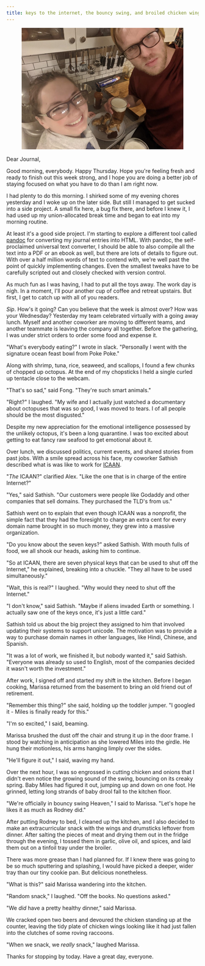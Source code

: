 ```yaml
---
title: keys to the internet, the bouncy swing, and broiled chicken wings
---
```


<figure>
  <a href="/images/banners/2020-10-29.jpg">
  <img alt="banner" src="/images/banners/2020-10-29.jpg"/>
</a>
</figure>

Dear Journal,

Good morning, everybody.  Happy Thursday.  Hope you're feeling fresh
and ready to finish out this week strong, and I hope you are doing a
better job of staying focused on what you have to do than I am right
now.

I had plenty to do this morning.  I shirked some of my evening chores
yesterday and I woke up on the later side.  But still I managed to get
sucked into a side project.  A small fix here, a bug fix there, and
before I knew it, I had used up my union-allocated break time and
began to eat into my morning routine.

At least it's a good side project.  I'm starting to explore a
different tool called [pandoc] for converting my journal entries into
HTML.  With pandoc, the self-proclaimed universal text converter, I
should be able to also compile all the text into a PDF or an ebook as
well, but there are lots of details to figure out.  With over a half
million words of text to contend with, we're well past the point of
quickly implementing changes.  Even the smallest tweaks have to be
carefully scripted out and closely checked with version control.

[pandoc]: https://pandoc.org/

As much fun as I was having, I had to put all the toys away.  The work
day is nigh.  In a moment, I'll pour another cup of coffee and retreat
upstairs.  But first, I get to catch up with all of you readers.

_Sip_.  How's it going?  Can you believe that the week is almost over?
How was your Wednesday?  Yesterday my team celebrated virtually with a
going away lunch.  Myself and another coworker are moving to different
teams, and another teammate is leaving the company all together.
Before the gathering, I was under strict orders to order some food and
expense it.

"What's everybody eating?" I wrote in slack.  "Personally I went with
the signature ocean feast bowl from Poke Poke."

Along with shrimp, tuna, rice, seaweed, and scallops, I found a few
chunks of chopped up octopus.  At the end of my chopsticks I held a
single curled up tentacle close to the webcam.

"That's so sad," said Fong.  "They're such smart animals."

"Right?" I laughed.  "My wife and I actually just watched a
documentary about octopuses that was so good, I was moved to tears.  I
of all people should be the most disgusted."

Despite my new appreciation for the emotional intelligence possessed
by the unlikely octopus, it's been a long quarantine.  I was too
excited about getting to eat fancy raw seafood to get emotional about
it.

Over lunch, we discussed politics, current events, and shared stories
from past jobs.  With a smile spread across his face, my coworker
Sathish described what is was like to work for [ICAAN].

"_The_ ICAAN?" clarified Alex.  "Like the one that is in charge of the
entire Internet?"

"Yes," said Sathish.  "Our customers were people like Godaddy and
other companies that sell domains.  They purchased the TLD's from us."

Sathish went on to explain that even though ICAAN was a nonprofit, the
simple fact that they had the foresight to charge an extra cent for
every domain name brought in so much money, they grew into a massive
organization.

"Do you know about the seven keys?" asked Sathish.  With mouth fulls
of food, we all shook our heads, asking him to continue.

"So at ICAAN, there are seven physical keys that can be used to shut
off the Internet," he explained, breaking into a chuckle.  "They all
have to be used simultaneously."

"Wait, this is real?" I laughed.  "Why would they need to shut off the
Internet."

"I don't know," said Sathish.  "Maybe if aliens invaded Earth or
something.  I actually saw one of the keys once, it's just a little
card."

Sathish told us about the big project they assigned to him that
involved updating their systems to support unicode.  The motivation
was to provide a way to purchase domain names in other languages, like
Hindi, Chinese, and Spanish.

"It was a lot of work, we finished it, but nobody wanted it," said
Sathish.  "Everyone was already so used to English, most of the
companies decided it wasn't worth the investment."

After work, I signed off and started my shift in the kitchen.  Before
I began cooking, Marissa returned from the basement to bring an old
friend out of retirement.

"Remember this thing?" she said, holding up the toddler jumper.  "I
googled it - Miles is finally ready for this."

"I'm so excited," I said, beaming.

Marissa brushed the dust off the chair and strung it up in the door
frame.  I stood by watching in anticipation as she lowered Miles into
the girdle.  He hung their motionless, his arms hanging limply over
the sides.

"He'll figure it out," I said, waving my hand.

Over the next  hour, I was so engrossed in  cutting chicken and onions
that I didn't even notice the  growing sound of the swing, bouncing on
its creaky spring.  Baby Miles had figured it out, jumping up and down
on one foot.   He grinned, letting long strands of  baby drool fall to
the kitchen floor.

"We're officially in bouncy swing Heaven," I said to Marissa.  "Let's
hope he likes it as much as Rodney did."

After putting Rodney to bed, I cleaned up the kitchen, and I also
decided to make an extracurricular snack with the wings and drumsticks
leftover from dinner.  After salting the pieces of meat and drying
them out in the fridge through the evening, I tossed them in garlic,
olive oil, and spices, and laid them out on a tinfoil tray under the
broiler.

There was more grease than I had planned for.  If I knew there was
going to be so much sputtering and splashing, I would have picked a
deeper, wider tray than our tiny cookie pan.  But delicious
nonetheless.

"What is this?" said Marissa wandering into the kitchen.

"Random snack," I laughed.  "Off the books.  No questions asked."

"We _did_ have a pretty healthy dinner," said Marissa.

We cracked open two beers and devoured the chicken standing up at the
counter, leaving the tidy plate of chicken wings looking like it had
just fallen into the clutches of some roving raccoons.

"When we snack, we _really_ snack," laughed Marissa.

Thanks for stopping by today.  Have a great day, everyone.

[ICAAN]: https://en.wikipedia.org/wiki/ICANN
